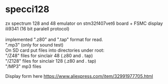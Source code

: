 # specci128
zx spectrum 128  and 48 emulator on stm32f407vet6 board + FSMC display ili9341 (16 bit paralell protocol)<br/>
<br/>
  implemented ".z80"  and ".tap" format for read.<br/> 
  ".mp3" (only for sound test)
<br/>
On SD card put files into directories under root:<br/>
  "/Z48"      files for sinclair 48 (.z80 and . tap)<br/>
  "/Z128"     files for sinclair 128 (.z80 and . tap)<br/>
  "/MP3"      mp3 files<br/>
  
  Display form here https://www.aliexpress.com/item/32991977705.html

